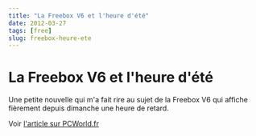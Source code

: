 ```yaml
---
title: "La Freebox V6 et l'heure d'été"
date: 2012-03-27
tags: [free]
slug: freebox-heure-ete
---
```

# La Freebox V6 et l'heure d'été

Une petite nouvelle qui m'a fait rire au sujet de la Freebox V6 qui affiche fièrement depuis dimanche une heure de retard.

Voir [l'article sur PCWorld.fr](http://www.pcworld.fr/2012/03/27/materiel/reseaux/la-freebox-revolution-loupe-passage-heure-ete/526153/)

